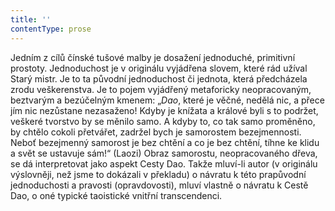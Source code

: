 ```yaml
---
title: ''
contentType: prose
---
```


Jedním z cílů čínské tušové malby je dosažení jednoduché, primitivní prostoty. Jednoduchost je v originálu vyjádřena slovem, které rád užíval Starý mistr. Je to ta původní jednoduchost či jednota, která předcházela zrodu veškerenstva. Je to pojem vyjádřený metaforicky neopracovaným, beztvarým a bezúčelným kmenem: „_Dao_, které je věčné, nedělá nic, a přece jím nic nezůstane nezasaženo! Kdyby je knížata a králové byli s to podržet, veškeré tvorstvo by se měnilo samo. A kdyby to, co tak samo proměněno, by chtělo cokoli přetvářet, zadržel bych je samorostem bezejmennosti. Neboť bezejmenný samorost je bez chtění a co je bez chtění, tíhne ke klidu a svět se ustavuje sám!“ (Laozi) Obraz samorostu, neopracovaného dřeva, se dá interpretovat jako aspekt Cesty Dao. Takže mluví-li autor (v originálu výslovněji, než jsme to dokázali v překladu) o návratu k této prapůvodní jednoduchosti a pravosti (opravdovosti), mluví vlastně o návratu k Cestě Dao, o oné typické taoistické vnitřní transcendenci.
